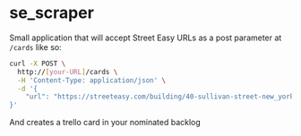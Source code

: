 # se_scraper

Small application that will accept Street Easy URLs as a post parameter at `/cards` like so:

```bash
curl -X POST \
  http://[your-URL]/cards \
  -H 'Content-Type: application/json' \
  -d '{
    "url": "https://streeteasy.com/building/40-sullivan-street-new_york/house?featured=1"
}'
```

And creates a trello card in your nominated backlog
